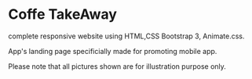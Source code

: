 # Coffe TakeAway 

complete responsive website using HTML,CSS Bootstrap 3, Animate.css. 

App's landing page specificially made for promoting mobile app. 

Please note that all pictures shown are for illustration purpose only. 
